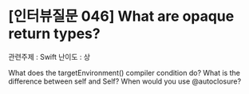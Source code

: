 # [인터뷰질문 046] What are opaque return types?
관련주제 : Swift
난이도 : 상









What does the targetEnvironment() compiler condition do?
What is the difference between self and Self?
When would you use @autoclosure?
